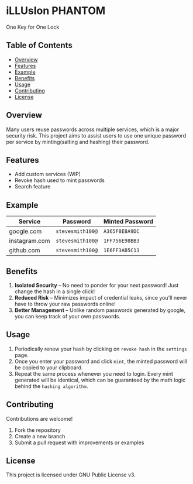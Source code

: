 # iLLUsIon PHANTOM
One Key for One Lock

## Table of Contents
- [Overview](#overview)
- [Features](#features)
- [Example](#example)
- [Benefits](#benefits)
- [Usage](#usage)
- [Contributing](#contributing)
- [License](#license)

## Overview
Many users reuse passwords across multiple services, which is a major security risk. 
This project aims to assist users to use one unique password per service by minting(salting and hashing) their password.

## Features
- Add custom services (WIP)
- Revoke hash used to mint passwords
- Search feature

## Example

| Service         | Password         | Minted Password |
|-----------------|------------------|-----------------|
| google.com      | `stevesmith100@` | `A365F8E8A9DC`  |
| instagram.com   | `stevesmith100@` | `1FF756E98BB3`  |
| github.com      | `stevesmith100@` | `1E6FF3AB5C13`  |

## Benefits
1. **Isolated Security** – No need to ponder for your next password! Just change the hash in a single click!  
2. **Reduced Risk** – Minimizes impact of credential leaks, since you'll never have to throw your raw passwords online!  
3. **Better Management** – Unlike random passwords generated by google, you can keep track of your own passwords.

## Usage
1. Periodically renew your hash by clicking on `revoke hash` in the `settings` page.  
2. Once you enter your password and click `mint`, the minted password will be copied to your clipboard.
3. Repeat the same process whenever you need to login. Every mint generated will be identical, which can be guaranteed by the math logic behind the `hashing algorithm`.

## Contributing
Contributions are welcome!  
1. Fork the repository  
2. Create a new branch  
3. Submit a pull request with improvements or examples

## License
This project is licensed under GNU Public License v3.  